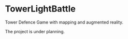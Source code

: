 # TowerLightBattle
Tower Defence Game with mapping and augmented reality.

The project is under planning. 
